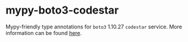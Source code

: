 # mypy-boto3-codestar

Mypy-friendly type annotations for `boto3` 1.10.27 `codestar` service.
More information can be found [here](https://github.com/vemel/mypy_boto3).
